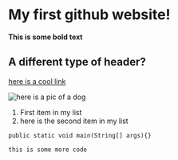 # My first github website!

**This is some bold text**

## A different type of header?



[here is a cool link](https://www.manutd.com)

![here is a pic of a dog](https://i.pinimg.com/474x/0d/42/18/0d4218246aebac5ad2ea345775889176.jpg)

1. First item in my list
2. here is the second item in my list

`public static void main(String[] args){}`

`this is some more code`
